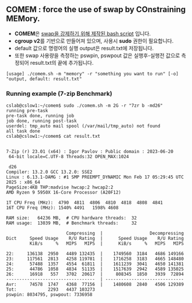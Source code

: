 ## COMEM : force the use of swap by COnstraining MEMory.
- **COMEM**은 <u>swap을 강제하기 위해 제작된 bash script</u> 입니다.
- **cgroup v2**를 기반으로 만들어져 있으며, 사용시 **sudo** 권한이 필요합니다.
- default 값으로 명령어의 실행 output은 result.txt에 저장됩니다.
- 또한 swap 사용량을 측정하는 pswpin, pswpout 값은 실행후-실행전 값으로 측정되어 result.txt의 끝에 추가됩니다.
```
[usage] ./comem.sh -m "memory" -r "something you want to run" [-o] "output, default: result.txt"
```
### Running example (7-zip Benchmark)

```
cslab@cslow1:~/comem$ sudo ./comem.sh -m 2G -r "7zr b -md26"
running pre-task
pre-task done, running job
job done, running post-task
userdel: tmp_auto mail spool (/var/mail/tmp_auto) not found
all task done
cslab@cslow1:~/comem$ cat result.txt 


7-Zip (r) 23.01 (x64) : Igor Pavlov : Public domain : 2023-06-20
 64-bit locale=C.UTF-8 Threads:32 OPEN_MAX:1024

 d26
Compiler: 13.2.0 GCC 13.2.0: SSE2
Linux : 6.13.1-DAMG : #1 SMP PREEMPT_DYNAMIC Mon Feb 17 05:29:45 UTC 2025 : x86_64
PageSize:4KB THP:madvise hwcap:2 hwcap2:2
AMD Ryzen 9 5950X 16-Core Processor (A20F12) 

1T CPU Freq (MHz):  4790  4811  4806  4810  4818  4808  4841
16T CPU Freq (MHz): 1540% 4491   1598% 4608  

RAM size:   64236 MB,  # CPU hardware threads:  32
RAM usage:  13039 MB,  # Benchmark threads:     32

                       Compressing  |                  Decompressing
Dict     Speed Usage    R/U Rating  |      Speed Usage    R/U Rating
         KiB/s     %   MIPS   MIPS  |      KiB/s     %   MIPS   MIPS

22:     136138  2950   4489 132435  |    1749560  3184   4686 149166
23:     117561  2813   4258 119781  |    1716258  3183   4665 148480
24:      57488  1357   4554  61811  |    1611239  3041   4650 141381
25:      44786  1058   4834  51135  |    1517639  2942   4589 135025
26:      16918   557   3702  20617  |     808345  1850   3939  72894
----------------------------------  | ------------------------------
Avr:     74578  1747   4368  77156  |    1480608  2840   4506 129389
Tot:            2293   4437 103273
pswpin: 8034795, pswpout: 7336958
```
